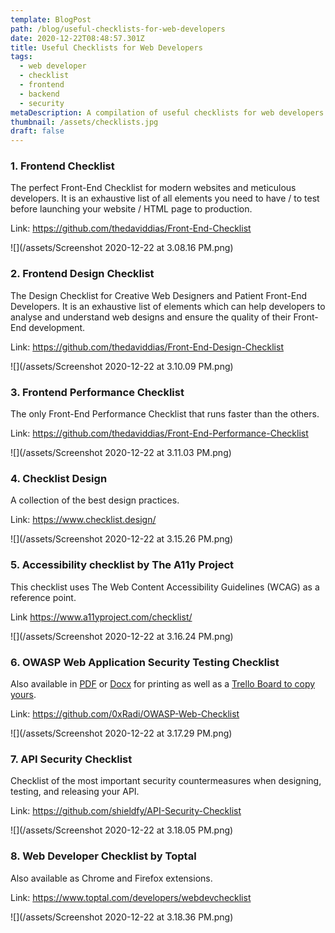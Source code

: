 ```yaml
---
template: BlogPost
path: /blog/useful-checklists-for-web-developers
date: 2020-12-22T08:48:57.301Z
title: Useful Checklists for Web Developers
tags:
  - web developer
  - checklist
  - frontend
  - backend
  - security
metaDescription: A compilation of useful checklists for web developers.
thumbnail: /assets/checklists.jpg
draft: false
---
```

### 1. Frontend Checklist

The perfect Front-End Checklist for modern websites and meticulous developers. It is an exhaustive list of all elements you need to have / to test before launching your website / HTML page to production.

Link: <https://github.com/thedaviddias/Front-End-Checklist>

![](/assets/Screenshot 2020-12-22 at 3.08.16 PM.png)

### 2. Frontend Design Checklist

The Design Checklist for Creative Web Designers and Patient Front-End Developers. It is an exhaustive list of elements which can help developers to analyse and understand web designs and ensure the quality of their Front-End development.

Link: [](https://github.com/thedaviddias/Front-End-Design-Checklist)<https://github.com/thedaviddias/Front-End-Design-Checklist>

![](/assets/Screenshot 2020-12-22 at 3.10.09 PM.png)

### 3. Frontend Performance Checklist

The only Front-End Performance Checklist that runs faster than the others.

Link: [](https://github.com/thedaviddias/Front-End-Performance-Checklist)<https://github.com/thedaviddias/Front-End-Performance-Checklist>

![](/assets/Screenshot 2020-12-22 at 3.11.03 PM.png)

### 4. Checklist Design

A collection of the best design practices.

Link: [](https://www.checklist.design/)<https://www.checklist.design/>

![](/assets/Screenshot 2020-12-22 at 3.15.26 PM.png)

### 5. Accessibility checklist by The A11y Project

This checklist uses The Web Content Accessibility Guidelines (WCAG) as a reference point.

Link <https://www.a11yproject.com/checklist/>

![](/assets/Screenshot 2020-12-22 at 3.16.24 PM.png)

### 6. OWASP Web Application Security Testing Checklist

Also available in [PDF](https://github.com/0xRadi/OWASP-Web-Checklist/blob/master/OWASP/OWASP%20Web%20Application%20Security%20Testing%20Checklist.pdf) or [Docx](https://github.com/0xRadi/OWASP-Web-Checklist/blob/master/OWASP/OWASP%20Web%20Application%20Security%20Testing%20Checklist.docx) for printing as well as a [Trello Board to copy yours](https://trello.com/b/zTSkJPkL/owasp-web-checklist).

Link: [](https://github.com/0xRadi/OWASP-Web-Checklist)<https://github.com/0xRadi/OWASP-Web-Checklist>

![](/assets/Screenshot 2020-12-22 at 3.17.29 PM.png)

### 7. API Security Checklist

Checklist of the most important security countermeasures when designing, testing, and releasing your API.

Link: <https://github.com/shieldfy/API-Security-Checklist>

![](/assets/Screenshot 2020-12-22 at 3.18.05 PM.png)

### 8. Web Developer Checklist by Toptal

Also available as Chrome and Firefox extensions.

Link: <https://www.toptal.com/developers/webdevchecklist>

![](/assets/Screenshot 2020-12-22 at 3.18.36 PM.png)
